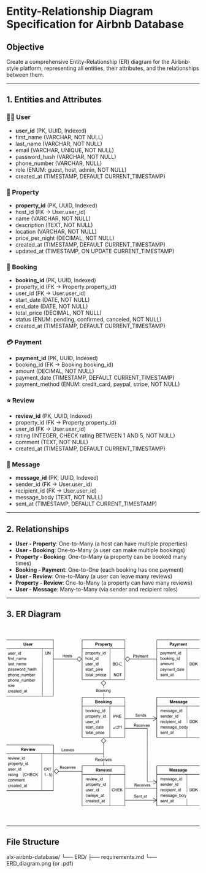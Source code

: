 # Entity-Relationship Diagram Specification for Airbnb Database

## Objective
Create a comprehensive Entity-Relationship (ER) diagram for the Airbnb-style platform, representing all entities, their attributes, and the relationships between them.

---

## 1. Entities and Attributes

### 🧑‍💼 User
- **user_id** (PK, UUID, Indexed)
- first_name (VARCHAR, NOT NULL)
- last_name (VARCHAR, NOT NULL)
- email (VARCHAR, UNIQUE, NOT NULL)
- password_hash (VARCHAR, NOT NULL)
- phone_number (VARCHAR, NULL)
- role (ENUM: guest, host, admin, NOT NULL)
- created_at (TIMESTAMP, DEFAULT CURRENT_TIMESTAMP)

### 🏡 Property
- **property_id** (PK, UUID, Indexed)
- host_id (FK → User.user_id)
- name (VARCHAR, NOT NULL)
- description (TEXT, NOT NULL)
- location (VARCHAR, NOT NULL)
- price_per_night (DECIMAL, NOT NULL)
- created_at (TIMESTAMP, DEFAULT CURRENT_TIMESTAMP)
- updated_at (TIMESTAMP, ON UPDATE CURRENT_TIMESTAMP)

### 📅 Booking
- **booking_id** (PK, UUID, Indexed)
- property_id (FK → Property.property_id)
- user_id (FK → User.user_id)
- start_date (DATE, NOT NULL)
- end_date (DATE, NOT NULL)
- total_price (DECIMAL, NOT NULL)
- status (ENUM: pending, confirmed, canceled, NOT NULL)
- created_at (TIMESTAMP, DEFAULT CURRENT_TIMESTAMP)

### 💳 Payment
- **payment_id** (PK, UUID, Indexed)
- booking_id (FK → Booking.booking_id)
- amount (DECIMAL, NOT NULL)
- payment_date (TIMESTAMP, DEFAULT CURRENT_TIMESTAMP)
- payment_method (ENUM: credit_card, paypal, stripe, NOT NULL)

### ⭐ Review
- **review_id** (PK, UUID, Indexed)
- property_id (FK → Property.property_id)
- user_id (FK → User.user_id)
- rating (INTEGER, CHECK rating BETWEEN 1 AND 5, NOT NULL)
- comment (TEXT, NOT NULL)
- created_at (TIMESTAMP, DEFAULT CURRENT_TIMESTAMP)

### 💬 Message
- **message_id** (PK, UUID, Indexed)
- sender_id (FK → User.user_id)
- recipient_id (FK → User.user_id)
- message_body (TEXT, NOT NULL)
- sent_at (TIMESTAMP, DEFAULT CURRENT_TIMESTAMP)

---

## 2. Relationships

- **User - Property**: One-to-Many (a host can have multiple properties)
- **User - Booking**: One-to-Many (a user can make multiple bookings)
- **Property - Booking**: One-to-Many (a property can be booked many times)
- **Booking - Payment**: One-to-One (each booking has one payment)
- **User - Review**: One-to-Many (a user can leave many reviews)
- **Property - Review**: One-to-Many (a property can have many reviews)
- **User - Message**: Many-to-Many (via sender and recipient roles)

---

## 3. ER Diagram

![ER Diagram](../er_diagram.png)

---

## File Structure

alx-airbnb-database/
└── ERD/
├── requirements.md
└── ERD_diagram.png (or .pdf)
